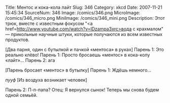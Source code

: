 Title: Ментос и кока-кола лайт 
Slug: 346 
Category: xkcd 
Date: 2007-11-21 15:45:34 
SourceNum: 346 
Image: /comics/346.png 
MicroImage: /comics/346_micro.png 
MiniImage: /comics/346_mini.png 
Description: Этот трюк, вместе с известным фокусом "<a href=http://www.youtube.com/watch?v=lDzampa3xrc>вода с крахмалом</a>" &mdash; прикольные научные штуки, которые получаются из всем известных продуктов. 

[Два парня, один с бутылкой и пачкой «ментоса» в руках]
Парень 1: Это реально клёво!
Парень 1: Просто бросаешь «ментос» в кока-колу «лайт»...
Парень 2: ага

[Парень бросает «ментос» в бутылку]
Парень 1: Ждёшь немного...

*пууф*
[Из воздуха возникает человек]

Парень 2: П-п-папа?
Отец: Я вернулся сынок! Теперь мы снова будем одной семьёй.